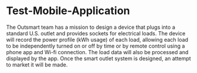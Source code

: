 # Test-Mobile-Application
The Outsmart team has a mission to design a device that plugs into a standard U.S. outlet and provides sockets for electrical loads. The device will record the power profile (kWh usage) of each load, allowing each load to be independently turned on or off by time or by remote control using a phone app and Wi-fi connection. The load data will also be processed and displayed by the app. Once the smart outlet system is designed, an attempt to market it will be made. 

